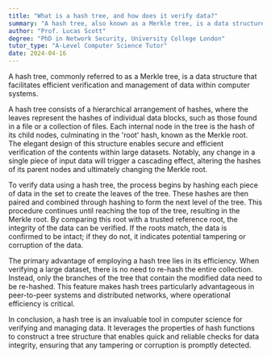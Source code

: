 ```yaml
---
title: "What is a hash tree, and how does it verify data?"
summary: "A hash tree, also known as a Merkle tree, is a data structure used for efficiently verifying and handling data in computer systems."
author: "Prof. Lucas Scott"
degree: "PhD in Network Security, University College London"
tutor_type: "A-Level Computer Science Tutor"
date: 2024-04-16
---
```


A hash tree, commonly referred to as a Merkle tree, is a data structure that facilitates efficient verification and management of data within computer systems.

A hash tree consists of a hierarchical arrangement of hashes, where the leaves represent the hashes of individual data blocks, such as those found in a file or a collection of files. Each internal node in the tree is the hash of its child nodes, culminating in the 'root' hash, known as the Merkle root. The elegant design of this structure enables secure and efficient verification of the contents within large datasets. Notably, any change in a single piece of input data will trigger a cascading effect, altering the hashes of its parent nodes and ultimately changing the Merkle root.

To verify data using a hash tree, the process begins by hashing each piece of data in the set to create the leaves of the tree. These hashes are then paired and combined through hashing to form the next level of the tree. This procedure continues until reaching the top of the tree, resulting in the Merkle root. By comparing this root with a trusted reference root, the integrity of the data can be verified. If the roots match, the data is confirmed to be intact; if they do not, it indicates potential tampering or corruption of the data.

The primary advantage of employing a hash tree lies in its efficiency. When verifying a large dataset, there is no need to re-hash the entire collection. Instead, only the branches of the tree that contain the modified data need to be re-hashed. This feature makes hash trees particularly advantageous in peer-to-peer systems and distributed networks, where operational efficiency is critical.

In conclusion, a hash tree is an invaluable tool in computer science for verifying and managing data. It leverages the properties of hash functions to construct a tree structure that enables quick and reliable checks for data integrity, ensuring that any tampering or corruption is promptly detected.
    